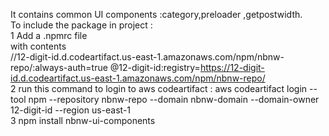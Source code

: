 It contains common UI components :category,preloader ,getpostwidth.<br />
To include the package in project :<br />
1 Add a .npmrc file <br />
with contents <br />
//12-digit-id.d.codeartifact.us-east-1.amazonaws.com/npm/nbnw-repo/:always-auth=true @12-digit-id:registry=https://12-digit-id.d.codeartifact.us-east-1.amazonaws.com/npm/nbnw-repo/ <br />
2 run this command to login to aws codeartifact : aws codeartifact login --tool npm --repository nbnw-repo --domain nbnw-domain --domain-owner 12-digit-id --region us-east-1 <br />
3 npm install nbnw-ui-components
